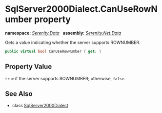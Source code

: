 # SqlServer2000Dialect.CanUseRowNumber property
**namespace:** *[Serenity.Data](../../README.md#serenity.data-namespace)*   **assembly**: *[Serenity.Net.Data](../../README.md)*

Gets a value indicating whether the server supports ROWNUMBER.

```csharp
public virtual bool CanUseRowNumber { get; }
```

## Property Value

`true` if the server supports ROWNUMBER; otherwise, `false`.

## See Also

* class [SqlServer2000Dialect](../SqlServer2000Dialect.md)